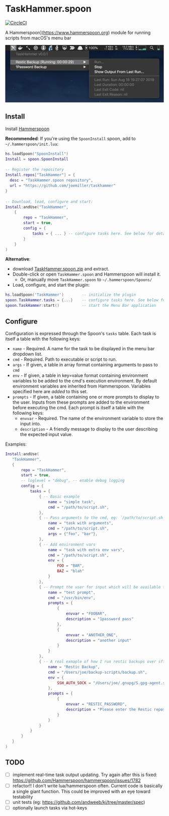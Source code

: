 TaskHammer.spoon
================

[![CircleCI](https://circleci.com/gh/joemiller/taskhammer.svg?style=svg)](https://circleci.com/gh/joemiller/taskhammer)

A Hammerspoon](https://www.hammerspoon.org) module for running scripts from macOS's menu bar

![screenshot](./screenshot.png)

Install
-------

Install [Hammerspoon](https://www.hammerspoon.org)

**Recommended**: If you're using the `SpoonInstall` spoon, add to `~/.hammerspoon/init.lua`:

```lua
hs.loadSpoon("SpoonInstall")
Install = spoon.SpoonInstall

-- Register the repository
Install.repos["TaskHammer"] = {
  desc = "TaskHammer.spoon repository",
  url = "https://github.com/joemiller/taskhammer"
}

-- Download, load, configure and start:
Install:andUse("TaskHammer",
    {
        repo = "TaskHammer",
        start = true,
        config = {
            tasks = { ... } -- configure tasks here. See below for details.
        }
    }
)
```

**Alternative**:

* download [TaskHammer.spoon.zip](https://github.com/joemiller/taskhammer/raw/master/Spoons/TaskHammer.spoon.zip) and extract.
* Double-click or open `TaskHammer.spoon` and Hammerspoon will install it.
  * Or, manually move `TaskHammer.spoon` to `~/.hammerspoon/Spoons/`
* Load, configure, and start the plugin:

```lua
hs.loadSpoon('TaskHammer')        -- initialize the plugin
spoon.TaskHammer.tasks = {...}    -- configure tasks here. See below for details.
spoon.TaskHammer:start()          -- start the Menu Bar application
```

Configure
---------

Configuration is expressed through the Spoon's `tasks` table. Each task is itself a table with the following keys:

* `name` - Required. A name for the task to be displayed in the menu bar dropdown list.
* `cmd` - Required. Path to executable or script to run.
* `args` - If given, a table in array format containing arguments to pass to `cmd`
* `env` - If given, a table in key=value format containing environment variables to be added to the cmd's execution environment. By default environment variables are inherited from Hammerspoon. Variables specified here are *added* to this set.
* `prompts` - If given, a table containing one or more prompts to display to the user. Inputs from these prompts are added to the environment before executing the cmd. Each prompt is itself a table with the following keys:
  * `envvar` - Required. The name of the environment variable to store the input into.
  * `description` - A friendly message to display to the user describing the expected input value.

Examples:

 ```lua
Install:andUse(
    "TaskHammer",
    {
        repo = "TaskHammer",
        start = true,
        -- loglevel = "debug", -- enable debug logging
        config = {
            tasks = {
                { -- Basic example
                    name = "simple task",
                    cmd = "/path/to/script.sh",
                },
                { -- Pass arguments to the cmd, eg: `/path/to/script.sh foo bar`
                    name = "task with arguments",
                    cmd = "/path/to/script.sh",
                    args = {"foo", "bar"},
                },
                { -- Add environment vars
                    name = "task with extra env vars",
                    cmd = "/path/to/script.sh",
                    env = {
                        FOO = "BAR",
                        BAZ = "blah"
                    }
                },
                { -- Prompt the user for input which will be available to the task via environment vars
                    name = "test prompt",
                    cmd = "/usr/bin/env",
                    prompts = {
                        {
                            envvar = "FOOBAR",
                            description = "1password pass"
                        },
                        {
                            envvar = "ANOTHER_ONE",
                            description = "another input"
                        }
                    }
                },
                { -- A real exmaple of how I run restic backups over sftp
                    name = "Restic Backup",
                    cmd = "/Users/joe/backup-scripts/backup.sh",
                    env = {
                        SSH_AUTH_SOCK = "/Users/joe/.gnupg/S.gpg-agent.ssh"
                    },
                    prompts = {
                        {
                            envvar = "RESTIC_PASSWORD",
                            description = "Please enter the Restic repository password"
                        }
                    }
                }
            }
        }
    }
)
```

TODO
----

- [ ] implement real-time task output updating. Try again after this is fixed: https://github.com/Hammerspoon/hammerspoon/issues/1782
- [ ] refactor!! I don't write lua/hammerspoon often. Current code is basically a single giant function. This could be improved with an eye toward testability
- [ ] unit tests (eg: https://github.com/andweeb/ki/tree/master/spec)
- [ ] optionally launch tasks via hot-keys
